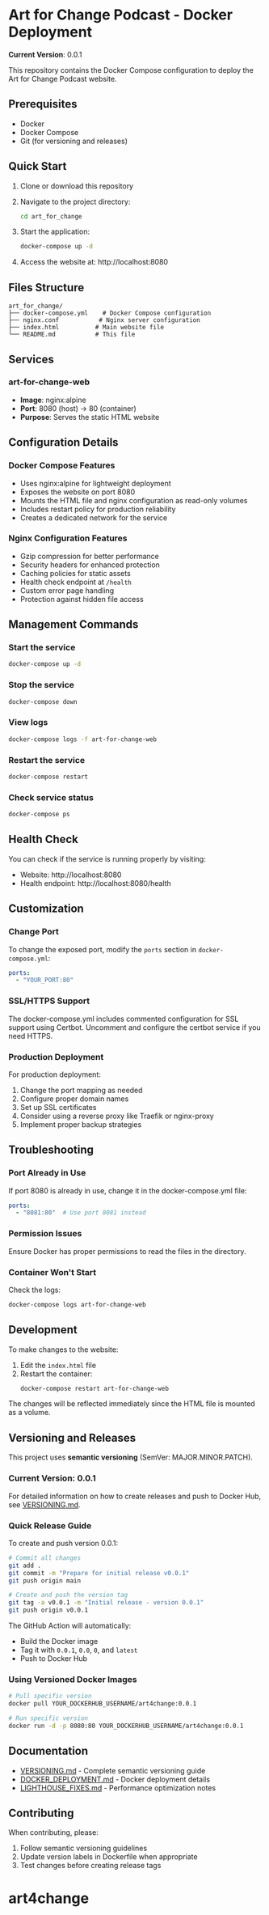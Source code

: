 # Art for Change Podcast - Docker Deployment

**Current Version**: 0.0.1

This repository contains the Docker Compose configuration to deploy the Art for Change Podcast website.

## Prerequisites

- Docker
- Docker Compose
- Git (for versioning and releases)

## Quick Start

1. Clone or download this repository
2. Navigate to the project directory:
   ```bash
   cd art_for_change
   ```

3. Start the application:
   ```bash
   docker-compose up -d
   ```

4. Access the website at: http://localhost:8080

## Files Structure

```
art_for_change/
├── docker-compose.yml    # Docker Compose configuration
├── nginx.conf           # Nginx server configuration
├── index.html          # Main website file
└── README.md           # This file
```

## Services

### art-for-change-web
- **Image**: nginx:alpine
- **Port**: 8080 (host) → 80 (container)
- **Purpose**: Serves the static HTML website

## Configuration Details

### Docker Compose Features
- Uses nginx:alpine for lightweight deployment
- Exposes the website on port 8080
- Mounts the HTML file and nginx configuration as read-only volumes
- Includes restart policy for production reliability
- Creates a dedicated network for the service

### Nginx Configuration Features
- Gzip compression for better performance
- Security headers for enhanced protection
- Caching policies for static assets
- Health check endpoint at `/health`
- Custom error page handling
- Protection against hidden file access

## Management Commands

### Start the service
```bash
docker-compose up -d
```

### Stop the service
```bash
docker-compose down
```

### View logs
```bash
docker-compose logs -f art-for-change-web
```

### Restart the service
```bash
docker-compose restart
```

### Check service status
```bash
docker-compose ps
```

## Health Check

You can check if the service is running properly by visiting:
- Website: http://localhost:8080
- Health endpoint: http://localhost:8080/health

## Customization

### Change Port
To change the exposed port, modify the `ports` section in `docker-compose.yml`:
```yaml
ports:
  - "YOUR_PORT:80"
```

### SSL/HTTPS Support
The docker-compose.yml includes commented configuration for SSL support using Certbot. Uncomment and configure the certbot service if you need HTTPS.

### Production Deployment
For production deployment:
1. Change the port mapping as needed
2. Configure proper domain names
3. Set up SSL certificates
4. Consider using a reverse proxy like Traefik or nginx-proxy
5. Implement proper backup strategies

## Troubleshooting

### Port Already in Use
If port 8080 is already in use, change it in the docker-compose.yml file:
```yaml
ports:
  - "8081:80"  # Use port 8081 instead
```

### Permission Issues
Ensure Docker has proper permissions to read the files in the directory.

### Container Won't Start
Check the logs:
```bash
docker-compose logs art-for-change-web
```

## Development

To make changes to the website:
1. Edit the `index.html` file
2. Restart the container:
   ```bash
   docker-compose restart art-for-change-web
   ```

The changes will be reflected immediately since the HTML file is mounted as a volume.

## Versioning and Releases

This project uses **semantic versioning** (SemVer: MAJOR.MINOR.PATCH).

### Current Version: 0.0.1

For detailed information on how to create releases and push to Docker Hub, see [VERSIONING.md](VERSIONING.md).

### Quick Release Guide

To create and push version 0.0.1:

```bash
# Commit all changes
git add .
git commit -m "Prepare for initial release v0.0.1"
git push origin main

# Create and push the version tag
git tag -a v0.0.1 -m "Initial release - version 0.0.1"
git push origin v0.0.1
```

The GitHub Action will automatically:
- Build the Docker image
- Tag it with `0.0.1`, `0.0`, `0`, and `latest`
- Push to Docker Hub

### Using Versioned Docker Images

```bash
# Pull specific version
docker pull YOUR_DOCKERHUB_USERNAME/art4change:0.0.1

# Run specific version
docker run -d -p 8080:80 YOUR_DOCKERHUB_USERNAME/art4change:0.0.1
```

## Documentation

- [VERSIONING.md](VERSIONING.md) - Complete semantic versioning guide
- [DOCKER_DEPLOYMENT.md](DOCKER_DEPLOYMENT.md) - Docker deployment details
- [LIGHTHOUSE_FIXES.md](LIGHTHOUSE_FIXES.md) - Performance optimization notes

## Contributing

When contributing, please:
1. Follow semantic versioning guidelines
2. Update version labels in Dockerfile when appropriate
3. Test changes before creating release tags

# art4change
